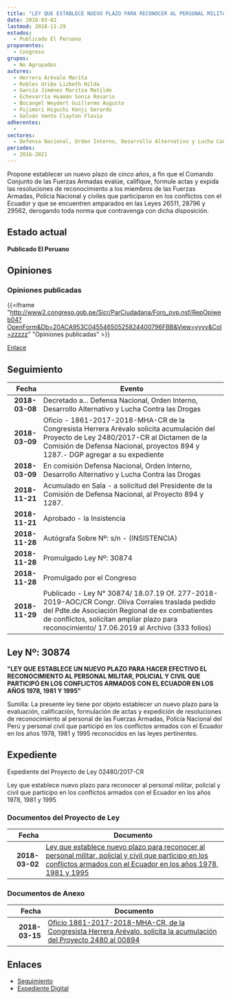 ```yaml
---
title: "LEY QUE ESTABLECE NUEVO PLAZO PARA RECONOCER AL PERSONAL MILITAR, POLICIAL Y CIVIL QUE PARTICIPÓ EN LOS CONFLICTOS ARMADOS CON EL ECUADOR EN LOS AÑOS 1978, 1981, 1995"
date: 2018-03-02
lastmod: 2018-11-29
estados: 
  - Publicado El Peruano
proponentes: 
  - Congreso
grupos: 
  - No Agrupados
autores: 
  - Herrera Arévalo Marita
  - Robles Uribe Lizbeth Hilda
  - García Jiménez Maritza Matilde
  - Echevarría Huamán Sonia Rosario
  - Bocangel Weydert Guillermo Augusto
  - Fujimori Higuchi Kenji Gerardo
  - Galván Vento Clayton Flavio
adherentes: 
  - 
sectores: 
  - Defensa Nacional, Orden Interno, Desarrollo Alternativo y Lucha Contra las Drogas
periodos: 
  - 2016-2021
---
```


Propone establecer un nuevo plazo de cinco años, a fin que el Comando Conjunto de las Fuerzas Armadas evalúe, califique, formule actas y expida las resoluciones de reconocimiento a los miembros de las Fuerzas Armadas, Policía Nacional y civiles que participaron en los conflictos con el Ecuador y que se encuentren amparados en las Leyes 26511, 28796 y 29562, derogando toda norma que contravenga con dicha disposición.


## Estado actual

**Publicado El Peruano**

## Opiniones

### Opiniones publicadas

{{<iframe "http://www2.congreso.gob.pe/Sicr/ParCiudadana/Foro_pvp.nsf/RepOpiweb04?OpenForm&Db=20ACA953C04554650525824400796FBB&View=yyyy&Col=zzzzz" "Opiniones publicadas" >}}

[Enlace](http://www2.congreso.gob.pe/Sicr/ParCiudadana/Foro_pvp.nsf/RepOpiweb04?OpenForm&Db=20ACA953C04554650525824400796FBB&View=yyyy&Col=zzzzz)

## Seguimiento

| Fecha | Evento |
|------:|--------|
| **2018-03-08** | Decretado a... Defensa Nacional, Orden Interno, Desarrollo Alternativo y Lucha Contra las Drogas|
| **2018-03-09** | Oficio - 1861-2017-2018-MHA-CR de la Congresista Herrera Arévalo solicita acumulación del Proyecto de Ley 2480/2017-CR al Dictamen de la Comisión de Defensa Nacional, proyectos 894 y 1287.- DGP agregar a su expediente|
| **2018-03-09** | En comisión Defensa Nacional, Orden Interno, Desarrollo Alternativo y Lucha Contra las Drogas|
| **2018-11-21** | Acumulado en Sala - a solicitud del Presidente de la Comisión de Defensa Nacional, al Proyecto 894 y 1287.|
| **2018-11-21** | Aprobado - la Insistencia|
| **2018-11-28** | Autógrafa Sobre Nº: s/n - (INSISTENCIA)|
| **2018-11-28** | Promulgado Ley Nº: 30874|
| **2018-11-28** | Promulgado por el Congreso|
| **2018-11-29** | Publicado - Ley N° 30874/ 18.07.19 Of. 277-2018-2019-AOC/CR Congr. Oliva Corrales traslada pedido del Pdte.de Asociación Regional de ex combatientes de conflictos, solicitan ampliar plazo para reconocimiento/ 17.06.2019 al Archivo (333 folios)|

## Ley Nº: 30874

**"LEY QUE ESTABLECE UN NUEVO PLAZO PARA HACER EFECTIVO EL RECONOCIMIENTO AL PERSONAL MILITAR, POLICIAL Y CIVIL QUE PARTICIPÓ EN LOS CONFLICTOS ARMADOS CON EL ECUADOR EN LOS AÑOS 1978, 1981 Y 1995"**

Sumilla: La presente ley tiene por objeto establecer un nuevo plazo para la evaluación, calificación, formulación de actas y expedición de resoluciones de reconocimiento al personal de las Fuerzas Armadas, Policía Nacional del Perú y personal civil que participó en los conflictos armados con el Ecuador en los años 1978, 1981 y 1995 reconocidos en las leyes pertinentes.


## Expediente

Expediente del Proyecto de Ley 02480/2017-CR

Ley que establece nuevo plazo para reconocer al personal militar, policial y civil que participo en los conflictos armados con el Ecuador en los años 1978, 1981 y 1995


### Documentos del Proyecto de Ley

| Fecha | Documento |
|------:|--------|
| **2018-03-02** | [Ley que establece nuevo plazo para reconocer al personal militar, policial y civil que participo en los conflictos armados con el Ecuador en los años 1978, 1981 y 1995](http://www.leyes.congreso.gob.pe/Documentos/2016_2021/Proyectos_de_Ley_y_de_Resoluciones_Legislativas/PL0248020180302..pdf) |

### Documentos de Anexo

| Fecha | Documento |
|------:|--------|
| **2018-03-15** | [Oficio 1861-2017-2018-MHA-CR, de la Congresista Herrera Arévalo, solicita la acumulación del Proyecto 2480 al 00894](http://www.leyes.congreso.gob.pe/Documentos/2016_2021/Oficios/Congresistas/OFICIO-1861-2017-2018-MHA-CR.pdf) |

## Enlaces 

- [Seguimiento](http://www2.congreso.gob.pe/Sicr/TraDocEstProc/CLProLey2016.nsf/f7fff46988ca05b1052578e100829cc7/97ad32e966e80a89052582440073dedc?OpenDocument)
- [Expediente Digital](http://www2.congreso.gob.pe/Sicr/TraDocEstProc/CLProLey2016.nsf/f7fff46988ca05b1052578e100829cc7/97ad32e966e80a89052582440073dedc?OpenDocument&Click=05257FB7005EB655.eb71d0cf91d8294e05256cdf006b5706/$Body/0.1C6C)
